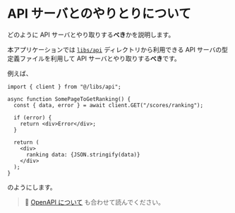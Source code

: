 # API サーバとのやりとりについて

どのように API サーバとやり取りする**べき**かを説明します。

本アプリケーションでは [`libs/api`](../src/libs/api/) ディレクトリから利用できる API サーバの型定義ファイルを利用して API サーバとやり取りする**べき**です。

例えば、

```tsx
import { client } from "@/libs/api";

async function SomePageToGetRanking() {
  const { data, error } = await client.GET("/scores/ranking");

  if (error) {
    return <div>Error</div>;
  }

  return (
    <div>
      ranking data: {JSON.stringify(data)}
    </div>
  );
}
```

のようにします。

> :memo: [OpenAPI について](../../typing-server/docs/about-openapi.md) も合わせて読んでください。
